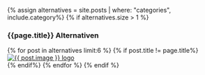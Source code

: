 {% assign alternatives = site.posts | where: "categories", include.category%}
{% if alternatives.size > 1 %}
<h3 class="h5 my-3">{{page.title}} Alternativen</h3>
{% for post in alternatives limit:6 %}
{% if post.title != page.title%}
<div class="card mb-2">
    <a href="{{post.url}}" rel="nofollow">
        <div class="card-body align-items-center d-flex justify-content-center">
            <img src="{{post.image}}" class="alternative-list-img" alt="{{ post.image }} logo">
        </div>
    </a>
</div>
{% endif%}
{% endfor %}
{% endif %}
